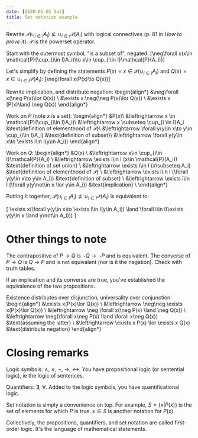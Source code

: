 ```yaml
---
date: [2020-05-02 Sat]
title: Set notation example
---
```


Rewrite
$\mathcal{P}(\cup_{i\in I}A_i)\nsubseteq\cup_{i\in I}\mathcal{P}(A_i)$
with logical connectives (p. 81 in *How to prove it*). $\mathcal{P}$
is the powerset operator.

Start with the outermost symbol, "is a subset of", negated:
\[\neg\forall x(x\in \mathcal{P}(\cup_{i\in I}A_i)\to x\in \cup_{i\in
I}\mathcal{P}(A_i))\]

Let's simplify by defining the statements
$P(x)=x\in\mathcal{P}(\cup_{i\in I}A_i)$ and
$Q(x)=x\in\cup_{i\in I}\mathcal{P}(A_i)$:
\[\neg\forall x(P(x)\to Q(x))\]

Rewrite implication, and distribute negation:
\begin{align*}
&\neg\forall x(\neg P(x)\lor Q(x)) \\
&\exists x \neg(\neg P(x)\lor Q(x)) \\
&\exists x (P(x)\land \neg Q(x))
\end{align*}

Work on $P$ (note $x$ is a set):
\begin{align*}
&P(x)\\
&\leftrightarrow x \in \mathcal{P}(\cup_{i\in I}A_i)\\
&\leftrightarrow x \subseteq \cup_{i \in I}A_i              &\text{definition of elementhood of $\mathcal{P}$}\\
&\leftrightarrow \forall y(y\in x\to y\in \cup_{i\in I}A_i) &\text{definition of subset}\\
&\leftrightarrow \forall y(y\in x\to \exists i\in I(y\in A_i))
\end{align*}

Work on $Q$:
\begin{align*}
&Q(x) \\
&\leftrightarrow x\in \cup_{i\in I}\mathcal{P}(A_i) \\
&\leftrightarrow \exists i\in I (x\in \mathcal{P}(A_i)) &\text{definition of set union} \\
&\leftrightarrow \exists i\in I (x\subseteq A_i) &\text{definition of elementhood of $\mathcal{P}$} \\
&\leftrightarrow \exists i\in I (\forall y(y\in x\to y\in A_i)) &\text{definition of subset} \\
&\leftrightarrow \exists i\in I (\forall y(y\not\in x \lor y\in A_i)) &\text{implication} \\
\end{align*}

Putting it together,
$\mathcal{P}(\cup_{i\in I}A_i)\nsubseteq\cup_{i\in I}\mathcal{P}(A_i)$
is equivalent to:

\[
\exists x(\forall y(y\in x\to \exists i\in I(y\in A_i)) \land \forall i\in I(\exists y(y\in x \land y\not\in A_i)))
\]

# Other things to note

The contrapositive of $P\to Q$ is $\neg Q \to \neg P$ and is
equivalent. The converse of $P\to Q$ is $Q\to P$ and is not equivalent
(nor is it the negation). Check with truth tables.

If an implication and its converse are true, you've established the
equivalence of the two propositions.

Existence distributes over disjunction, universality over conjunction:
\begin{align*}
&\exists x(P(x)\lor Q(x)) \\
&\leftrightarrow \neg\neg \exists x(P(x)\lor Q(x)) \\
&\leftrightarrow \neg \forall x(\neg P(x) \land \neg Q(x)) \\
&\leftrightarrow \neg(\forall x\neg P(x) \land \forall x\neg Q(x)) &\text{assuming the latter} \\
&\leftrightarrow \exists x P(x) \lor \exists x Q(x) &\text{distribute negation}
\end{align*}

# Closing remarks

Logic symbols: $\land$, $\lor$, $\neg$, $\to$, $\leftrightarrow$. You
have propositional logic (or sentential logic), ie the logic of
sentences.

Quantifiers: $\exists$, $\forall$. Added to the logic symbols, you
have quantificational logic.

Set notation is simply a convenience on top. For example,
$S=\{x | P(x)\}$ is the set of elements for which $P$ is true.
$x\in S$ is another notation for $P(x)$.

Collectively, the propositions, quantifiers, and set notation are
called first-order logic. It's the language of mathematical
statements.

